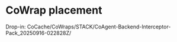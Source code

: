 # CoWrap placement
Drop-in: CoCache/CoWraps/STACK/CoAgent-Backend-Interceptor-Pack_20250916-022828Z/
